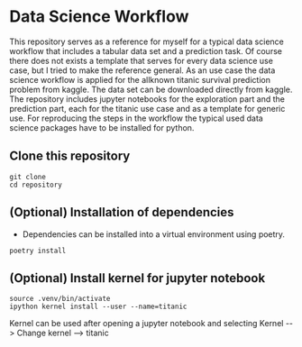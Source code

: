 # Data Science Workflow
This repository serves as a reference for myself for a typical data science workflow that includes a tabular data set and a prediction task. Of course there does not exists a template that serves for every data science use case, but I tried to make the reference general.
As an use case the data science workflow is applied for the allknown titanic survival prediction problem from kaggle. The data set can be downloaded directly from kaggle.
The repository includes jupyter notebooks for the exploration part and the prediction part, each for the titanic use case and as a template for generic use. For reproducing the steps in the workflow the typical used data science packages have to be installed for python.

## Clone this repository
```
git clone
cd repository
``` 

## (Optional) Installation of dependencies
- Dependencies can be installed into a virtual environment using poetry.
```
poetry install
```

## (Optional) Install kernel for jupyter notebook
```
source .venv/bin/activate
ipython kernel install --user --name=titanic
```
Kernel can be used after opening a jupyter notebook and selecting Kernel --> Change kernel --> titanic
